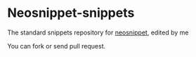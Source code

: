 Neosnippet-snippets
===================

The standard snippets repository for
[neosnippet](https://github.com/Shougo/neosnippet.vim), edited by me

You can fork or send pull request.

